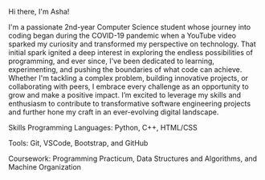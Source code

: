 Hi there, I'm Asha!

I'm a passionate 2nd-year Computer Science student whose journey into coding began during the COVID-19 pandemic 
when a YouTube video sparked my curiosity and transformed my perspective on technology. That initial spark ignited 
a deep interest in exploring the endless possibilities of programming, and ever since, I've been dedicated to learning, 
experimenting, and pushing the boundaries of what code can achieve. Whether I'm tackling a complex problem, building 
innovative projects, or collaborating with peers, I embrace every challenge as an opportunity to grow and make a positive 
impact. I’m excited to leverage my skills and enthusiasm to contribute to transformative software engineering projects and 
further hone my craft in an ever-evolving digital landscape.

Skills Programming Languages: Python, C++, HTML/CSS

Tools: Git, VSCode, Bootstrap, and GitHub

Coursework: Programming Practicum, Data Structures and Algorithms, and Machine Organization
<!---
ashamak11/ashamak11 is a ✨ special ✨ repository because its `README.md` (this file) appears on your GitHub profile.
You can click the Preview link to take a look at your changes.
--->
